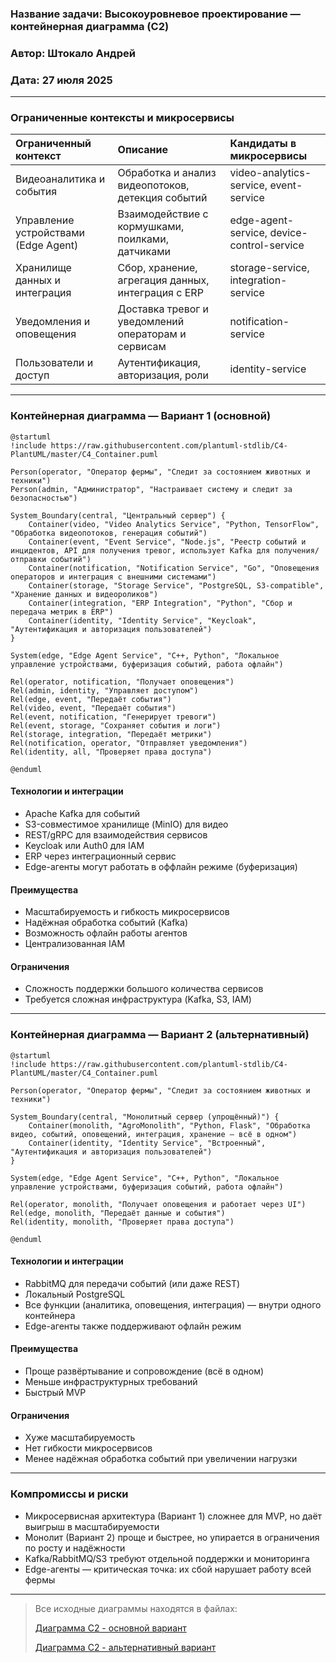 ### <a name="_b7urdng99y53"></a>**Название задачи:** Высокоуровневое проектирование — контейнерная диаграмма (C2)
### <a name="_hjk0fkfyohdk"></a>**Автор:** Штокало Андрей
### <a name="_uanumrh8zrui"></a>**Дата:** 27 июля 2025

---

### Ограниченные контексты и микросервисы

| Ограниченный контекст                | Описание                                            | Кандидаты в микросервисы                   |
| :----------------------------------- | :-------------------------------------------------- | :----------------------------------------- |
| Видеоаналитика и события             | Обработка и анализ видеопотоков, детекция событий   | video-analytics-service, event-service     |
| Управление устройствами (Edge Agent) | Взаимодействие с кормушками, поилками, датчиками    | edge-agent-service, device-control-service |
| Хранилище данных и интеграция        | Сбор, хранение, агрегация данных, интеграция с ERP  | storage-service, integration-service       |
| Уведомления и оповещения             | Доставка тревог и уведомлений операторам и сервисам | notification-service                       |
| Пользователи и доступ                | Аутентификация, авторизация, роли                   | identity-service                           |

---

### Контейнерная диаграмма — Вариант 1 (основной)

```plantuml
@startuml
!include https://raw.githubusercontent.com/plantuml-stdlib/C4-PlantUML/master/C4_Container.puml

Person(operator, "Оператор фермы", "Следит за состоянием животных и техники")
Person(admin, "Администратор", "Настраивает систему и следит за безопасностью")

System_Boundary(central, "Центральный сервер") {
    Container(video, "Video Analytics Service", "Python, TensorFlow", "Обработка видеопотоков, генерация событий")
    Container(event, "Event Service", "Node.js", "Реестр событий и инцидентов, API для получения тревог, использует Kafka для получения/отправки событий")
    Container(notification, "Notification Service", "Go", "Оповещения операторов и интеграция с внешними системами")
    Container(storage, "Storage Service", "PostgreSQL, S3-compatible", "Хранение данных и видеороликов")
    Container(integration, "ERP Integration", "Python", "Сбор и передача метрик в ERP")
    Container(identity, "Identity Service", "Keycloak", "Аутентификация и авторизация пользователей")
}

System(edge, "Edge Agent Service", "C++, Python", "Локальное управление устройствами, буферизация событий, работа офлайн")

Rel(operator, notification, "Получает оповещения")
Rel(admin, identity, "Управляет доступом")
Rel(edge, event, "Передаёт события")
Rel(video, event, "Передаёт события")
Rel(event, notification, "Генерирует тревоги")
Rel(event, storage, "Сохраняет события и логи")
Rel(storage, integration, "Передаёт метрики")
Rel(notification, operator, "Отправляет уведомления")
Rel(identity, all, "Проверяет права доступа")

@enduml
```

#### Технологии и интеграции

* Apache Kafka для событий
* S3-совместимое хранилище (MinIO) для видео
* REST/gRPC для взаимодействия сервисов
* Keycloak или Auth0 для IAM
* ERP через интеграционный сервис
* Edge-агенты могут работать в оффлайн режиме (буферизация)

#### Преимущества

* Масштабируемость и гибкость микросервисов
* Надёжная обработка событий (Kafka)
* Возможность офлайн работы агентов
* Централизованная IAM

#### Ограничения

* Сложность поддержки большого количества сервисов
* Требуется сложная инфраструктура (Kafka, S3, IAM)

---

### Контейнерная диаграмма — Вариант 2 (альтернативный)

```plantuml
@startuml
!include https://raw.githubusercontent.com/plantuml-stdlib/C4-PlantUML/master/C4_Container.puml

Person(operator, "Оператор фермы", "Следит за состоянием животных и техники")

System_Boundary(central, "Монолитный сервер (упрощённый)") {
    Container(monolith, "AgroMonolith", "Python, Flask", "Обработка видео, событий, оповещений, интеграция, хранение — всё в одном")
    Container(identity, "Identity Service", "Встроенный", "Аутентификация и авторизация пользователей")
}

System(edge, "Edge Agent Service", "C++, Python", "Локальное управление устройствами, буферизация событий, работа офлайн")

Rel(operator, monolith, "Получает оповещения и работает через UI")
Rel(edge, monolith, "Передаёт данные и события")
Rel(identity, monolith, "Проверяет права доступа")

@enduml
```

#### Технологии и интеграции

* RabbitMQ для передачи событий (или даже REST)
* Локальный PostgreSQL
* Все функции (аналитика, оповещения, интеграция) — внутри одного контейнера
* Edge-агенты также поддерживают офлайн режим

#### Преимущества

* Проще развёртывание и сопровождение (всё в одном)
* Меньше инфраструктурных требований
* Быстрый MVP

#### Ограничения

* Хуже масштабируемость
* Нет гибкости микросервисов
* Менее надёжная обработка событий при увеличении нагрузки

---

### Компромиссы и риски

* Микросервисная архитектура (Вариант 1) сложнее для MVP, но даёт выигрыш в масштабируемости
* Монолит (Вариант 2) проще и быстрее, но упирается в ограничения по росту и надёжности
* Kafka/RabbitMQ/S3 требуют отдельной поддержки и мониторинга
* Edge-агенты — критическая точка: их сбой нарушает работу всей фермы

---

> Все исходные диаграммы находятся в файлах: 
> 
> [Диаграмма C2 - основной вариант](./C2_main.puml) 
>
>[Диаграмма C2 - альтернативный вариант](./C2_alt.puml)
